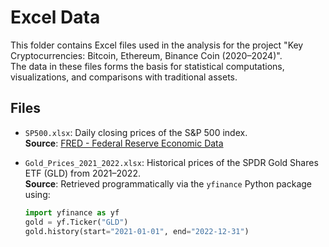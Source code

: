 # Excel Data

This folder contains Excel files used in the analysis for the project "Key Cryptocurrencies: Bitcoin, Ethereum, Binance Coin (2020–2024)".  
The data in these files forms the basis for statistical computations, visualizations, and comparisons with traditional assets.  

## Files  

- `SP500.xlsx`: Daily closing prices of the S&P 500 index.  
  **Source**: [FRED - Federal Reserve Economic Data](https://fred.stlouisfed.org/series/SP500)
  
- `Gold_Prices_2021_2022.xlsx`: Historical prices of the SPDR Gold Shares ETF (GLD) from 2021–2022.    
  **Source**: Retrieved programmatically via the `yfinance` Python package using:  
  ```python  
  import yfinance as yf  
  gold = yf.Ticker("GLD")  
  gold.history(start="2021-01-01", end="2022-12-31")     
